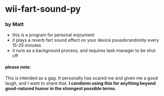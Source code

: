# wii-fart-sound-py
### by Matt
- this is a program for personal enjoyment
- it plays a reverb fart sound effect on your device psuedorandomly every 15-25 minutes
- it runs as a background process, and requires task manager to be shut off

#### please note:
This is intended as a gag. It personally has scared me and given me a good laugh, and I want to share that.
**I condemn using this for anything beyond good-natured humor in the strongest possible terms.**
